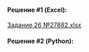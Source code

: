 #### Решение #1 (Excel):
[Задание 26 №27882.xlsx](https://github.com/Thundiverter/infege2022/files/7789810/26.27882.xlsx)



#### Решение #2 (Python):

